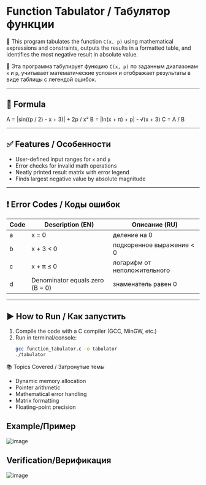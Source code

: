 # Function Tabulator / Табулятор функции

📌 This program tabulates the function `C(x, p)` using mathematical expressions and constraints, outputs the results in a formatted table, and identifies the most negative result in absolute value.

📌 Эта программа табулирует функцию `C(x, p)` по заданным диапазонам `x` и `p`, учитывает математические условия и отображает результаты в виде таблицы с легендой ошибок.

---

## 🔢 Formula

A = |sin((p / 2) - x + 3)| + 2p / x²
B = |ln(x + π) + p| - √(x + 3)
C = A / B


---

## ✅ Features / Особенности

- User-defined input ranges for `x` and `p`
- Error checks for invalid math operations
- Neatly printed result matrix with error legend
- Finds largest negative value by absolute magnitude

---

## ❗ Error Codes / Коды ошибок

| Code | Description (EN)                  | Описание (RU)                     |
|------|----------------------------------|-----------------------------------|
| a    | x = 0                             | деление на 0                      |
| b    | x + 3 < 0                         | подкоренное выражение < 0        |
| c    | x + π ≤ 0                         | логарифм от неположительного     |
| d    | Denominator equals zero (B = 0)  | знаменатель равен 0              |

---

## ▶️ How to Run / Как запустить

1. Compile the code with a C compiler (GCC, MinGW, etc.)
2. Run in terminal/console:
   ```bash
   gcc function_tabulator.c -o tabulator
   ./tabulator

📚 Topics Covered / Затронутые темы
- Dynamic memory allocation
- Pointer arithmetic
- Mathematical error handling
- Matrix formatting
- Floating-point precision

## Example/Пример 
![image](https://github.com/user-attachments/assets/edb495e2-74f4-43de-baf8-6d2f317ebb08)

## Verification/Верификация
![image](https://github.com/user-attachments/assets/8520aab5-38da-4bdf-960a-83961af2c125)
